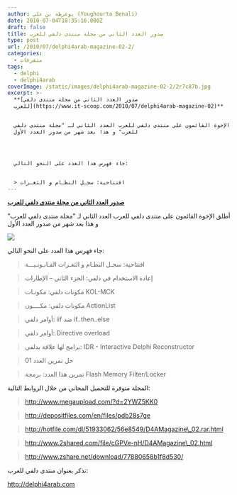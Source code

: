 ```yaml
---
author: يوغرطة بن علي (Youghourta Benali)
date: 2010-07-04T18:35:16.000Z
draft: false
title: صدور العدد الثاني من مجلة منتدى دلفي للعرب
type: post
url: /2010/07/delphi4arab-magazine-02-2/
categories:
  - متفرقات
tags:
  - delphi
  - delphi4arab
coverImage: /static/images/delphi4arab-magazine-02-2/2r7c87b.jpg
excerpt: >-
  **[صدور العدد الثاني من مجلة منتدى دلفي
  للعرب](https://www.it-scoop.com/2010/07/delphi4arab-magazine-02)**


  أطلق الإخوة القائمون على منتدى دلفي للعرب العدد الثاني لـ "مجلة منتدى دلفي
  للعرب" و هذا بعد شهر من صدور العدد الأول




  جاء فهرس هذا العدد على النحو التالي:


  > افتتاحية: سجـل النظـام و الثغـرات
---
```

**[صدور العدد الثاني من مجلة منتدى دلفي للعرب](https://www.it-scoop.com/2010/07/delphi4arab-magazine-02)**

أطلق الإخوة القائمون على منتدى دلفي للعرب العدد الثاني لـ "مجلة منتدى دلفي للعرب" و هذا بعد شهر من صدور العدد الأول

![](/static/images/delphi4arab-magazine-02-2/2r7c87b.jpg)

جاء فهرس هذا العدد على النحو التالي:

> افتتاحية: سجـل النظـام و الثغـرات القـانـونـيـــة

> إعادة الاستخدام في دلفي: الجزء الثاني – الإطارات

> مكونات دلفي: مكونـات KOL-MCK

> مكونات دلفي: مكــــون ActionList

> أوامر دلفي: iif ضد if..then..else

> أوامر دلفي: Directive overload

> برامج لها علاقة بدلفي: IDR - Interactive Delphi Reconstructor

> حل تمرين العدد 01

> تمرين هذا العدد: برمجة Flash Memory Filter/Locker

المجلة متوفرة للتحميل المجاني من خلال الروابط التالية:

> http://www.megaupload.com/?d=2YWZ5KK0

> http://depositfiles.com/en/files/pdb28s7ge

> http://hotfile.com/dl/51933062/56e8549/D4AMagazine\_02.rar.html

> http://www.2shared.com/file/cGPVe-nH/D4AMagazine\_02.html

> http://www.zshare.net/download/77880658b1f8d530/

نذكر بعنوان منتدى دلفي للعرب:

<http://delphi4arab.com>
